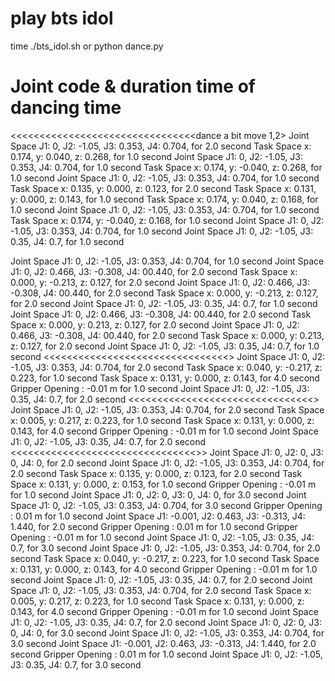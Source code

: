 
# play bts idol
time ./bts_idol.sh
or
python dance.py


# Joint code & duration time of dancing time
<<<<<<<<<<<<<<<<<<<<<<<<<<<<<<<<dance a bit move 1,2>
Joint Space J1: 0, J2: -1.05, J3: 0.353, J4: 0.704, for 2.0 second
Task Space x: 0.174, y: 0.040, z: 0.268, for 1.0 second
Joint Space J1: 0, J2: -1.05, J3: 0.353, J4: 0.704, for 1.0 second
Task Space x: 0.174, y: -0.040, z: 0.268, for 1.0 second
Joint Space J1: 0, J2: -1.05, J3: 0.353, J4: 0.704, for 1.0 second
Task Space x: 0.135, y: 0.000, z: 0.123, for 2.0 second
Task Space x: 0.131, y: 0.000, z: 0.143, for 1.0 second
Task Space x: 0.174, y: 0.040, z: 0.168, for 1.0 second
Joint Space J1: 0, J2: -1.05, J3: 0.353, J4: 0.704, for 1.0 second
Task Space x: 0.174, y: -0.040, z: 0.168, for 1.0 second
Joint Space J1: 0, J2: -1.05, J3: 0.353, J4: 0.704, for 1.0 second
Joint Space J1: 0, J2: -1.05, J3: 0.35, J4: 0.7, for 1.0 second

Joint Space J1: 0, J2: -1.05, J3: 0.353, J4: 0.704, for 1.0 second
Joint Space J1: 0, J2: 0.466, J3: -0.308, J4: 00.440, for 2.0 second
Task Space x: 0.000, y: -0.213, z: 0.127, for 2.0 second
Joint Space J1: 0, J2: 0.466, J3: -0.308, J4: 00.440, for 2.0 second
Task Space x: 0.000, y: -0.213, z: 0.127, for 2.0 second
Joint Space J1: 0, J2: -1.05, J3: 0.35, J4: 0.7, for 1.0 second
Joint Space J1: 0, J2: 0.466, J3: -0.308, J4: 00.440, for 2.0 second
Task Space x: 0.000, y: 0.213, z: 0.127, for 2.0 second
Joint Space J1: 0, J2: 0.466, J3: -0.308, J4: 00.440, for 2.0 second
Task Space x: 0.000, y: 0.213, z: 0.127, for 2.0 second
Joint Space J1: 0, J2: -1.05, J3: 0.35, J4: 0.7, for 1.0 second
<<<<<<<<<<<<<<<<<<<<<<<<<<<<<<<<<fast right move >>
Joint Space J1: 0, J2: -1.05, J3: 0.353, J4: 0.704, for 2.0 second
Task Space x: 0.040, y: -0.217, z: 0.223, for 1.0 second
Task Space x: 0.131, y: 0.000, z: 0.143, for 4.0 second
Gripper Opening : -0.01 m for 1.0 second
Joint Space J1: 0, J2: -1.05, J3: 0.35, J4: 0.7, for 2.0 second
<<<<<<<<<<<<<<<<<<<<<<<<<<<<<<<<<fast left move >>
Joint Space J1: 0, J2: -1.05, J3: 0.353, J4: 0.704, for 2.0 second
Task Space x: 0.005, y: 0.217, z: 0.223, for 1.0 second
Task Space x: 0.131, y: 0.000, z: 0.143, for 4.0 second
Gripper Opening : -0.01 m for 1.0 second
Joint Space J1: 0, J2: -1.05, J3: 0.35, J4: 0.7, for 2.0 second
<<<<<<<<<<<<<<<<<<<<<<<<<<<<<<<<<please stand up slowly >>>
Joint Space J1: 0, J2: 0, J3: 0, J4: 0, for 2.0 second
Joint Space J1: 0, J2: -1.05, J3: 0.353, J4: 0.704, for 2.0 second
Task Space x: 0.135, y: 0.000, z: 0.123, for 2.0 second
Task Space x: 0.131, y: 0.000, z: 0.153, for 1.0 second
Gripper Opening : -0.01 m for 1.0 second
Joint Space J1: 0, J2: 0, J3: 0, J4: 0, for 3.0 second
Joint Space J1: 0, J2: -1.05, J3: 0.353, J4: 0.704, for 3.0 second
Gripper Opening : 0.01 m for 1.0 second
Joint Space J1: -0.001, J2: 0.463, J3: -0.313, J4: 1.440, for 2.0 second
Gripper Opening : 0.01 m for 1.0 second
Gripper Opening : -0.01 m for 1.0 second
Joint Space J1: 0, J2: -1.05, J3: 0.35, J4: 0.7, for 3.0 second
Joint Space J1: 0, J2: -1.05, J3: 0.353, J4: 0.704, for 2.0 second
Task Space x: 0.040, y: -0.217, z: 0.223, for 1.0 second
Task Space x: 0.131, y: 0.000, z: 0.143, for 4.0 second
Gripper Opening : -0.01 m for 1.0 second
Joint Space J1: 0, J2: -1.05, J3: 0.35, J4: 0.7, for 2.0 second
Joint Space J1: 0, J2: -1.05, J3: 0.353, J4: 0.704, for 2.0 second
Task Space x: 0.005, y: 0.217, z: 0.223, for 1.0 second
Task Space x: 0.131, y: 0.000, z: 0.143, for 4.0 second
Gripper Opening : -0.01 m for 1.0 second
Joint Space J1: 0, J2: -1.05, J3: 0.35, J4: 0.7, for 2.0 second
Joint Space J1: 0, J2: 0, J3: 0, J4: 0, for 3.0 second
Joint Space J1: 0, J2: -1.05, J3: 0.353, J4: 0.704, for 3.0 second
Joint Space J1: -0.001, J2: 0.463, J3: -0.313, J4: 1.440, for 2.0 second
Gripper Opening : 0.01 m for 1.0 second
Joint Space J1: 0, J2: -1.05, J3: 0.35, J4: 0.7, for 3.0 second
